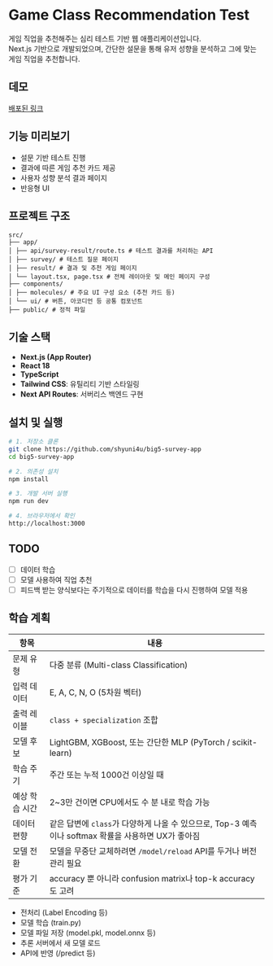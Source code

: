 # Game Class Recommendation Test

게임 직업을 추천해주는 심리 테스트 기반 웹 애플리케이션입니다.  
Next.js 기반으로 개발되었으며, 간단한 설문을 통해 유저 성향을 분석하고 그에 맞는 게임 직업을 추천합니다.

## 데모

[배포된 링크](https://wow-ai.enzo.kr/)

## 기능 미리보기

- 설문 기반 테스트 진행
- 결과에 따른 게임 추천 카드 제공
- 사용자 성향 분석 결과 페이지
- 반응형 UI

## 프로젝트 구조

```
src/
├── app/
│ ├── api/survey-result/route.ts # 테스트 결과를 처리하는 API
│ ├── survey/ # 테스트 질문 페이지
│ ├── result/ # 결과 및 추천 게임 페이지
│ └── layout.tsx, page.tsx # 전체 레이아웃 및 메인 페이지 구성
├── components/
│ ├── molecules/ # 주요 UI 구성 요소 (추천 카드 등)
│ └── ui/ # 버튼, 아코디언 등 공통 컴포넌트
├── public/ # 정적 파일
```

## 기술 스택

- **Next.js (App Router)**
- **React 18**
- **TypeScript**
- **Tailwind CSS**: 유틸리티 기반 스타일링
- **Next API Routes**: 서버리스 백엔드 구현

## 설치 및 실행

```bash
# 1. 저장소 클론
git clone https://github.com/shyuni4u/big5-survey-app
cd big5-survey-app

# 2. 의존성 설치
npm install

# 3. 개발 서버 실행
npm run dev

# 4. 브라우저에서 확인
http://localhost:3000
```

## TODO

- [ ] 데이터 학습
- [ ] 모델 사용하여 직업 추천
- [ ] 피드백 받는 양식보다는 주기적으로 데이터를 학습을 다시 진행하여 모델 적용

## 학습 계획

| 항목              | 내용                                                     |
| --------------- | ------------------------------------------------------ |
| 문제 유형    | 다중 분류 (Multi-class Classification)|
| 입력 데이터   | E, A, C, N, O (5차원 벡터)|
| 출력 레이블   | `class + specialization` 조합|
| 모델 후보    | LightGBM, XGBoost, 또는 간단한 MLP (PyTorch / scikit-learn)|
| 학습 주기    | 주간 또는 누적 1000건 이상일 때|
| 예상 학습 시간 | 2\~3만 건이면 CPU에서도 수 분 내로 학습 가능|
| 데이터 편향 | 같은 답변에 `class`가 다양하게 나올 수 있으므로, Top-3 예측이나 softmax 확률을 사용하면 UX가 좋아짐|
| 모델 전환  | 모델을 무중단 교체하려면 `/model/reload` API를 두거나 버전 관리 필요|
| 평가 기준  | accuracy 뿐 아니라 confusion matrix나 top-k accuracy도 고려|

- 전처리 (Label Encoding 등)
- 모델 학습 (train.py)
- 모델 파일 저장 (model.pkl, model.onnx 등)
- 추론 서버에서 새 모델 로드
- API에 반영 (/predict 등)
